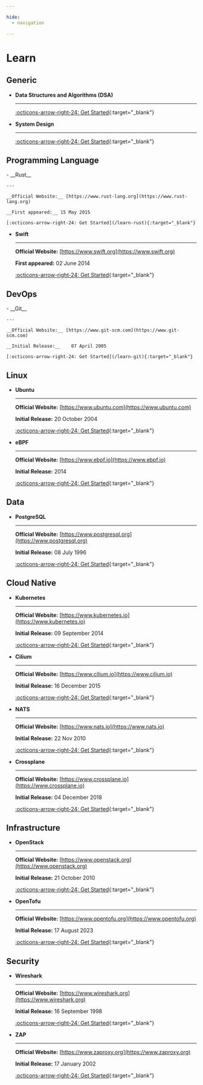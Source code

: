 ```yaml
---

hide:
  - navigation

---
```


# Learn

## Generic

<div class="grid cards" markdown>

- __Data Structures and Algorithms (DSA)__

    ---

    [:octicons-arrow-right-24: Get Started](/learn-dsa){:target="_blank"}


- __System Design__

    ---

    [:octicons-arrow-right-24: Get Started](/learn-systemdesign){:target="_blank"}

</div>

## Programming Language

<div class="grid cards" markdown>
- __Rust__

    ---

    __Official Website:__ [https://www.rust-lang.org](https://www.rust-lang.org)

    __First appeared:__	15 May 2015

    [:octicons-arrow-right-24: Get Started](/learn-rust){:target="_blank"}

- __Swift__

    ---

    __Official Website:__ [https://www.swift.org](https://www.swift.org)

    __First appeared:__	02 June 2014

    [:octicons-arrow-right-24: Get Started](/learn-swift){:target="_blank"}

</div>

## DevOps

<div class="grid cards" markdown>
- __Git__

    ---

    __Official Website:__ [https://www.git-scm.com](https://www.git-scm.com)

    __Initial Release:__	07 April 2005

    [:octicons-arrow-right-24: Get Started](/learn-git){:target="_blank"}

</div>

## Linux

<div class="grid cards" markdown>

- __Ubuntu__

    ---

    __Official Website:__ [https://www.ubuntu.com](https://www.ubuntu.com)

    __Initial Release:__	20 October 2004

    [:octicons-arrow-right-24: Get Started](/learn-ubuntu){:target="_blank"}

- __eBPF__

    ---

    __Official Website:__ [https://www.ebpf.io](https://www.ebpf.io)

    __Initial Release:__ 2014

    [:octicons-arrow-right-24: Get Started](/learn-ebpf){:target="_blank"}

</div>

## Data

<div class="grid cards" markdown>

- __PostgreSQL__

    ---

    __Official Website:__ [https://www.postgresql.org](https://www.postgresql.org)

    __Initial Release:__	08 July 1996

    [:octicons-arrow-right-24: Get Started](/learn-postgresql){:target="_blank"}

</div>

## Cloud Native

<div class="grid cards" markdown>

- __Kubernetes__

    ---

    __Official Website:__ [https://www.kubernetes.io](https://www.kubernetes.io)

    __Initial Release:__	09 September 2014

    [:octicons-arrow-right-24: Get Started](/learn-kubernetes){:target="_blank"}

- __Cilium__

    ---

    __Official Website:__ [https://www.cilium.io](https://www.cilium.io)

    __Initial Release:__	16 December 2015

    [:octicons-arrow-right-24: Get Started](/learn-cilium){:target="_blank"}

- __NATS__

    ---

    __Official Website:__ [https://www.nats.io](https://www.nats.io)

    __Initial Release:__	22 Nov 2010

    [:octicons-arrow-right-24: Get Started](/learn-nats){:target="_blank"}

- __Crossplane__

    ---

    __Official Website:__ [https://www.crossplane.io](https://www.crossplane.io)

    __Initial Release:__	04 December 2018

    [:octicons-arrow-right-24: Get Started](/learn-crossplane){:target="_blank"}

</div>

## Infrastructure

<div class="grid cards" markdown>

- __OpenStack__

    ---

    __Official Website:__ [https://www.openstack.org](https://www.openstack.org)

    __Initial Release:__	21 October 2010

    [:octicons-arrow-right-24: Get Started](/learn-openstack){:target="_blank"}

- __OpenTofu__

    ---

    __Official Website:__ [https://www.opentofu.org](https://www.opentofu.org)

    __Initial Release:__	17 August 2023

    [:octicons-arrow-right-24: Get Started](/learn-opentofu){:target="_blank"}

</div>

## Security

<div class="grid cards" markdown>

- __Wireshark__

    ---

    __Official Website:__ [https://www.wireshark.org](https://www.wireshark.org)

    __Initial Release:__	16 September 1998

    [:octicons-arrow-right-24: Get Started](/learn-wireshark){:target="_blank"}

- __ZAP__

    ---

    __Official Website:__ [https://www.zaproxy.org](https://www.zaproxy.org)

    __Initial Release:__	17 January 2002

    [:octicons-arrow-right-24: Get Started](/learn-zap){:target="_blank"}

</div>
